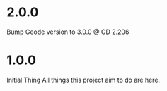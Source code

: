 # 2.0.0
Bump Geode version to 3.0.0 @ GD 2.206
# 1.0.0
Initial Thing
All things this project aim to do are here.
